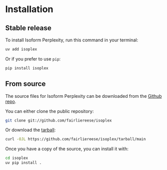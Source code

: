 # Installation

## Stable release

To install Isoform Perplexity, run this command in your terminal:

```sh
uv add isoplex
```

Or if you prefer to use `pip`:

```sh
pip install isoplex
```

## From source

The source files for Isoform Perplexity can be downloaded from the [Github repo](https://github.com/fairliereese/isoplex).

You can either clone the public repository:

```sh
git clone git://github.com/fairliereese/isoplex
```

Or download the [tarball](https://github.com/fairliereese/isoplex/tarball/main):

```sh
curl -OJL https://github.com/fairliereese/isoplex/tarball/main
```

Once you have a copy of the source, you can install it with:

```sh
cd isoplex
uv pip install .
```
